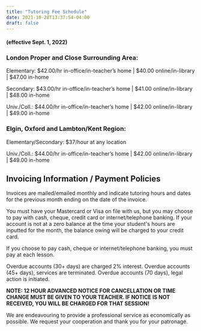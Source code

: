 ```yaml
---
title: "Tutoring Fee Schedule"
date: 2021-10-28T13:37:54-04:00
draft: false
---
```


#### (effective Sept. 1, 2022)
### London Proper and Close Surrounding Area:

Elementary: $42.00/hr in-office/in-teacher’s home | $40.00 online/in-library | $47.00 in-home

Secondary: $43.00/hr in-office/in-teacher’s home | $41.00 online/in-library | $48.00 in-home

Univ./Coll.: $44.00/hr in-office/in-teacher’s home | $42.00 online/in-library | $49.00 in-home

### Elgin, Oxford and Lambton/Kent Region:

Elementary/Secondary: $37/hour at any location

Univ./Coll.: $44.00/hr in-office/in-teacher’s home | $42.00 online/in-library | $49.00 in-home

## Invoicing Information / Payment Policies
Invoices are mailed/emailed monthly and indicate tutoring hours and dates for the previous month ending on the date of the invoice.

 You must have your Mastercard or Visa on file with us, but you may choose to pay with cash, cheque, credit card or internet/telephone banking. If your account is not at a zero balance at the time your student's hours are inputted for the month, the balance owing will be charged to your credit card.

If you choose to pay cash, cheque or internet/telephone banking, you must pay at each lesson.

Overdue accounts (30+ days) are charged 2% interest. Overdue accounts (45+ days), services are terminated. Overdue accounts (70 days), legal action is initiated.

**NOTE: 12 HOUR ADVANCED NOTICE FOR CANCELLATION OR TIME CHANGE MUST BE GIVEN TO YOUR TEACHER. IF NOTICE IS NOT RECEIVED, YOU WILL BE CHARGED FOR THAT SESSION!**

We are endeavouring to provide a professional service as economically as possible. We request your cooperation and thank you for your patronage.